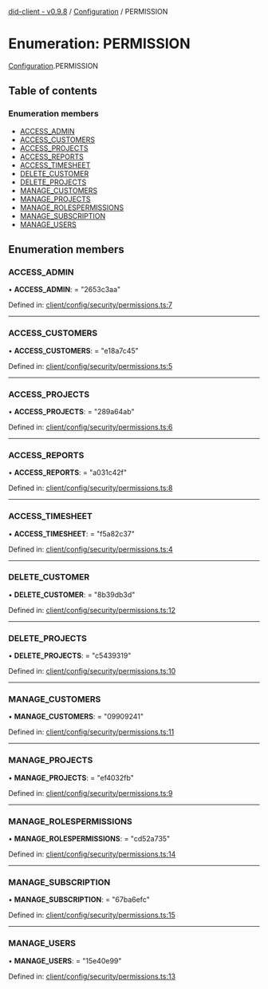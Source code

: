 [did-client - v0.9.8](../README.md) / [Configuration](../modules/configuration.md) / PERMISSION

# Enumeration: PERMISSION

[Configuration](../modules/configuration.md).PERMISSION

## Table of contents

### Enumeration members

- [ACCESS\_ADMIN](configuration.permission.md#access_admin)
- [ACCESS\_CUSTOMERS](configuration.permission.md#access_customers)
- [ACCESS\_PROJECTS](configuration.permission.md#access_projects)
- [ACCESS\_REPORTS](configuration.permission.md#access_reports)
- [ACCESS\_TIMESHEET](configuration.permission.md#access_timesheet)
- [DELETE\_CUSTOMER](configuration.permission.md#delete_customer)
- [DELETE\_PROJECTS](configuration.permission.md#delete_projects)
- [MANAGE\_CUSTOMERS](configuration.permission.md#manage_customers)
- [MANAGE\_PROJECTS](configuration.permission.md#manage_projects)
- [MANAGE\_ROLESPERMISSIONS](configuration.permission.md#manage_rolespermissions)
- [MANAGE\_SUBSCRIPTION](configuration.permission.md#manage_subscription)
- [MANAGE\_USERS](configuration.permission.md#manage_users)

## Enumeration members

### ACCESS\_ADMIN

• **ACCESS\_ADMIN**: = "2653c3aa"

Defined in: [client/config/security/permissions.ts:7](https://github.com/Puzzlepart/did/blob/dev/client/config/security/permissions.ts#L7)

___

### ACCESS\_CUSTOMERS

• **ACCESS\_CUSTOMERS**: = "e18a7c45"

Defined in: [client/config/security/permissions.ts:5](https://github.com/Puzzlepart/did/blob/dev/client/config/security/permissions.ts#L5)

___

### ACCESS\_PROJECTS

• **ACCESS\_PROJECTS**: = "289a64ab"

Defined in: [client/config/security/permissions.ts:6](https://github.com/Puzzlepart/did/blob/dev/client/config/security/permissions.ts#L6)

___

### ACCESS\_REPORTS

• **ACCESS\_REPORTS**: = "a031c42f"

Defined in: [client/config/security/permissions.ts:8](https://github.com/Puzzlepart/did/blob/dev/client/config/security/permissions.ts#L8)

___

### ACCESS\_TIMESHEET

• **ACCESS\_TIMESHEET**: = "f5a82c37"

Defined in: [client/config/security/permissions.ts:4](https://github.com/Puzzlepart/did/blob/dev/client/config/security/permissions.ts#L4)

___

### DELETE\_CUSTOMER

• **DELETE\_CUSTOMER**: = "8b39db3d"

Defined in: [client/config/security/permissions.ts:12](https://github.com/Puzzlepart/did/blob/dev/client/config/security/permissions.ts#L12)

___

### DELETE\_PROJECTS

• **DELETE\_PROJECTS**: = "c5439319"

Defined in: [client/config/security/permissions.ts:10](https://github.com/Puzzlepart/did/blob/dev/client/config/security/permissions.ts#L10)

___

### MANAGE\_CUSTOMERS

• **MANAGE\_CUSTOMERS**: = "09909241"

Defined in: [client/config/security/permissions.ts:11](https://github.com/Puzzlepart/did/blob/dev/client/config/security/permissions.ts#L11)

___

### MANAGE\_PROJECTS

• **MANAGE\_PROJECTS**: = "ef4032fb"

Defined in: [client/config/security/permissions.ts:9](https://github.com/Puzzlepart/did/blob/dev/client/config/security/permissions.ts#L9)

___

### MANAGE\_ROLESPERMISSIONS

• **MANAGE\_ROLESPERMISSIONS**: = "cd52a735"

Defined in: [client/config/security/permissions.ts:14](https://github.com/Puzzlepart/did/blob/dev/client/config/security/permissions.ts#L14)

___

### MANAGE\_SUBSCRIPTION

• **MANAGE\_SUBSCRIPTION**: = "67ba6efc"

Defined in: [client/config/security/permissions.ts:15](https://github.com/Puzzlepart/did/blob/dev/client/config/security/permissions.ts#L15)

___

### MANAGE\_USERS

• **MANAGE\_USERS**: = "15e40e99"

Defined in: [client/config/security/permissions.ts:13](https://github.com/Puzzlepart/did/blob/dev/client/config/security/permissions.ts#L13)
